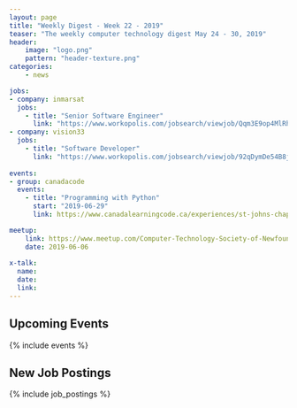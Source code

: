 ```yaml
---
layout: page
title: "Weekly Digest - Week 22 - 2019"
teaser: "The weekly computer technology digest May 24 - 30, 2019"
header:            
    image: "logo.png"
    pattern: "header-texture.png"
categories:
    - news

jobs:
- company: inmarsat
  jobs:
    - title: "Senior Software Engineer"
      link: "https://www.workopolis.com/jobsearch/viewjob/Qqm3E9op4MlRhFF_bXe3APLIGjOW57cQbYO5cg2vAKdaZu_WvVwdSg"
- company: vision33
  jobs:
    - title: "Software Developer"
      link: "https://www.workopolis.com/jobsearch/viewjob/92qDymDe54B8jBRNieOLlYlqOIJznLJWJFTSQ76c3YpLd1wn8nMMZw"
 
events:
- group: canadacode
  events:
    - title: "Programming with Python"
      start: "2019-06-29"
      link: https://www.canadalearningcode.ca/experiences/st-johns-chapter-kids-learning-code-programming-with-python/

meetup:
    link: https://www.meetup.com/Computer-Technology-Society-of-Newfoundland-and-Labrador/events/rpdzmpyzjbjb/
    date: 2019-06-06
  
x-talk:
  name:
  date: 
  link: 
---
```


## Upcoming Events
{% include events %}

## New Job Postings
{% include job_postings %}
